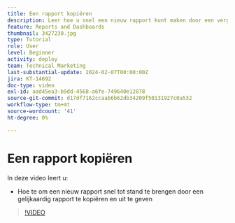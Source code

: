 ```yaml
---
title: Een rapport kopiëren
description: Leer hoe u snel een nieuw rapport kunt maken door een vergelijkbaar rapport te kopiëren en te bewerken.
feature: Reports and Dashboards
thumbnail: 3427230.jpg
type: Tutorial
role: User
level: Beginner
activity: deploy
team: Technical Marketing
last-substantial-update: 2024-02-07T00:00:00Z
jira: KT-14692
doc-type: video
exl-id: aad45ea3-b9dd-4568-a6fe-749640e12878
source-git-commit: d17df7162ccaab6b62db34209f50131927c0a532
workflow-type: tm+mt
source-wordcount: '41'
ht-degree: 0%

---
```


# Een rapport kopiëren

In deze video leert u:

* Hoe te om een nieuw rapport snel tot stand te brengen door een gelijkaardig rapport te kopiëren en uit te geven

>[!VIDEO](https://video.tv.adobe.com/v/3427230/?quality=12&learn=on&enablevpops)
